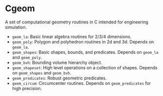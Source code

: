 Cgeom
=====
A set of computational geometry routines in C intended for engineering simulation.

* `geom_la`: Basic linear algebra routines for 2/3/4 dimensions.
* `geom_poly`: Polygon and polyhedron routines in 2d and 3d. Depends on `geom_la`.
* `geom_shapes`: Basic shapes, bounds, and predicates. Depends on `geom_la` and `geom_poly`.
* `geom_bvh`: Bounding volume hierarchy object.
* `geom_shapeset`: High level operations on a collection of shapes. Depends on `geom_shapes` and `geom_bvh`.
* `geom_predicates`: Robust geometric predicates.
* `geom_circum`: Circumcenter routines. Depends on `geom_predicates` for high precision.
